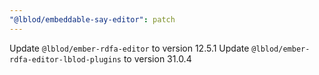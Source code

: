 ```yaml
---
"@lblod/embeddable-say-editor": patch
---
```


Update `@lblod/ember-rdfa-editor` to version 12.5.1
Update `@lblod/ember-rdfa-editor-lblod-plugins` to version 31.0.4
